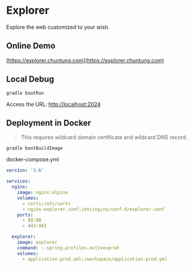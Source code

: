 # Explorer

Explore the web customized to your wish.

## Online Demo

[https://explorer.chuntung.com](https://explorer.chuntung.com)

## Local Debug

`gradle bootRun`

Access the URL: [http://localhost:2024](http://localhost:2024)

## Deployment in Docker

> This requires wildcard domain certificate and wildcard DNS record.

`gradle bootBuildImage`

docker-compose.yml

```yaml
version: '3.6'

services:
  nginx:
    image: nginx:alpine
    volumes:
      - certs:/etc/certs
      - nginx-explorer.conf:/etc/nginx/conf.d/explorer.conf
    ports:
      - 80:80
      - 443:443

  explorer:
    image: explorer
    command: --spring.profiles.active=prod
    volumes:
      - application-prod.yml:/workspace/application-prod.yml
```
